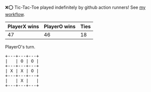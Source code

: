 :x::o: Tic-Tac-Toe played indefinitely by github action runners! See [my workflow](.github/workflows/play.yaml).

|PlayerX wins|PlayerO wins|Ties|
|-|-|-|
|47|46|18|

PlayerO's turn.

<pre>
+---+---+---+
|   | O | O |
+---+---+---+
| X | X | O |
+---+---+---+
|   | X |   |
+---+---+---+
</pre>